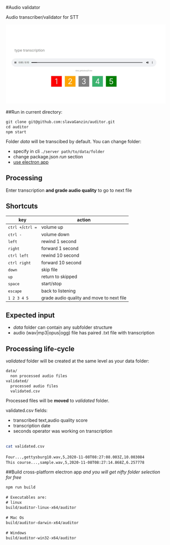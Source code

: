 #Audio validator


Audio transcriber/validator for STT

![](demo.gif)

##Run in current directory:
```
git clone git@github.com:slavaGanzin/auditor.git
cd auditor
npm start
```

Folder *data* will be transcibed by default.
You can change folder:
  - specify in cli `./server path/to/data/folder`
  - change package.json *run* section
  - [use electron app](##build-cross-platform-electron-app)


## Processing
Enter transcription **and grade audio quality** to go to next file


## Shortcuts
|key|action|
|---|---|
`ctrl +`/`ctrl =` | volume up
`ctrl -` | volume down
`left` | rewind 1 second
`right` | forward 1 second
`ctrl left` | rewind 10 second
`ctrl right` | forward 10 second
`down` | skip file
`up` | return to skipped
`space` | start/stop
`escape` | back to listening
`1 2 3 4 5` | grade audio quality and move to next file


## Expected input

- *data* folder can contain any subfolder structure
- audio (wav|mp3|opus|ogg) file has paired .txt file with transcription


## Processing life-cycle

*validated* folder will be created at the same level as your data folder:
```
data/
  non processed audio files
validated/
  processed audio files
  validated.csv

```
Processed files will be **moved** to *validated* folder.

validated.csv fields:
- transcribed text,audio quality score
- transcription date
- seconds operator was working on transcription

```sh

cat validated.csv

Four...,gettysburg10.wav,5,2020-11-08T08:27:08.003Z,10.003084
This course...,sample.wav,5,2020-11-08T08:27:14.868Z,6.257778

```

##Build cross-platform electron app
*and you will get nifty folder selection for free*

```
npm run build

# Executables are:
# linux
build/auditor-linux-x64/auditor

# Mac Os
build/auditor-darwin-x64/auditor

# Windows
build/auditor-win32-x64/auditor
```
